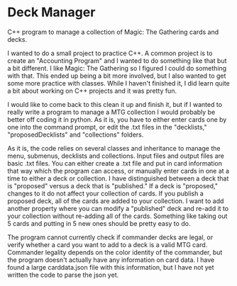 # Deck Manager
 C++ program to manage a collection of Magic: The Gathering cards and decks.

I wanted to do a small project to practice C++. A common project is to create an "Accounting Program" and I wanted to do something like that but a bit different. I like Magic: The Gathering so I figured I could do something with that. This ended up being a bit more involved, but I also wanted to get some more practice with classes. While I haven't finished it, I did learn quite a bit about working on C++ projects and it was pretty fun.

I would like to come back to this clean it up and finish it, but if I wanted to really write a program to manage a MTG collection I would probably be better off coding it in python. As it is, you have to either enter cards one by one into the command prompt, or edit the .txt files in the "decklists," "proposedDecklists" and "collections" folders.

As it is, the code relies on several classes and inheritance to manage the menu, submenus, decklists and collections. 
Input files and output files are basic .txt files. You can either create a .txt file and put in card information that way which the program can access, or manually enter cards in one at a time to either a deck or collection. 
I have distinguished between a deck that is "proposed" versus a deck that is "published." If a deck is "proposed," changes to it do not affect your collection of cards. If you publish a proposed deck, all of the cards are added to your collection. I want to add another property where you can modify a "published" deck and re-add it to your collection without re-adding all of the cards. Something like taking out 5 cards and putting in 5 new ones should be pretty easy to do.

The program cannot currently check if commander decks are legal, or verify whether a card you want to add to a deck is a valid MTG card. Commander legality depends on the color identity of the commander, but the program doesn't actually have any information on card data. I have found a large carddata.json file with this information, but I have not yet written the code to parse the json yet.
